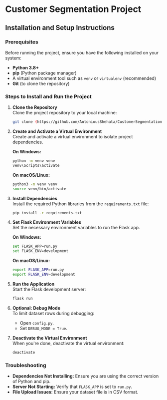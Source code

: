 
# Customer Segmentation Project

## Installation and Setup Instructions

### Prerequisites
Before running the project, ensure you have the following installed on your system:
- **Python 3.8+**
- **pip** (Python package manager)
- A virtual environment tool such as `venv` or `virtualenv` (recommended)
- **Git** (to clone the repository)

### Steps to Install and Run the Project

1. **Clone the Repository**  
   Clone the project repository to your local machine:

   ```bash
   git clone (https://github.com/AntoniousShehata/CustomerSegmentation.git)
   ```
   
2. **Create and Activate a Virtual Environment**  
   Create and activate a virtual environment to isolate project dependencies.

   **On Windows:**
   ```bash
   python -m venv venv
   venv\Scripts\activate
   ```
   **On macOS/Linux:**
   ```bash
   python3 -m venv venv
   source venv/bin/activate
   ```

3. **Install Dependencies**  
   Install the required Python libraries from the `requirements.txt` file:
   ```bash
   pip install -r requirements.txt
   ```
   
4. **Set Flask Environment Variables**  
   Set the necessary environment variables to run the Flask app.

   **On Windows:**
   ```bash
   set FLASK_APP=run.py
   set FLASK_ENV=development
   ```
   **On macOS/Linux:**
   ```bash
   export FLASK_APP=run.py
   export FLASK_ENV=development
   ```

5. **Run the Application**  
   Start the Flask development server:
   ```bash
   flask run
   ```

6. **Optional: Debug Mode**  
   To limit dataset rows during debugging:
   - Open `config.py`.
   - Set `DEBUG_MODE = True`.

7. **Deactivate the Virtual Environment**  
   When you're done, deactivate the virtual environment: 
   ```bash
   deactivate
   ```

### Troubleshooting
- **Dependencies Not Installing:** Ensure you are using the correct version of Python and pip.
- **Server Not Starting:** Verify that `FLASK_APP` is set to `run.py`.
- **File Upload Issues:** Ensure your dataset file is in CSV format.
